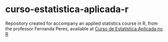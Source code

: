 # curso-estatistica-aplicada-r
Repository created for accompany an applied statistics course in R, from the professor Fernanda Peres, available at [Curso de Estatística Aplicada no R](https://www.youtube.com/playlist?list=PLOw62cBQ5j9VE9X4cCCfFMjW_hhEAJUhU)
